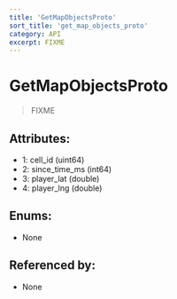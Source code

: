 ```yaml
---
title: 'GetMapObjectsProto'
sort_title: 'get_map_objects_proto'
category: API
excerpt: FIXME
---
```


# GetMapObjectsProto

> FIXME

## Attributes:

- 1: cell_id (uint64) 
- 2: since_time_ms (int64) 
- 3: player_lat (double)
- 4: player_lng (double)

## Enums:

- None

## Referenced by:

- None
